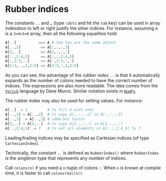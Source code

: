 # Rubber indices

The constants `..` and `…` (type `\dots` and hit the `tab` key) can be used in
array indexation to left or right justify the other indices. For instance,
assuming `A` is a `3×4×5×6` array, then all the following equalities hold:

```julia
A[..]          === A # the two are the same object
A[..,3]         == A[:,:,:,3]
A[2,..]         == A[2,:,:,:]
A[..,2:4,5]     == A[:,:,2:4,5]
A[:,2:3,..]     == A[:,2:3,:,:]
A[2:3,..,1,2:4] == A[2:3,:,1,2:4]
```

As you can see, the advantage of the *rubber index* `..` is that it
automatically expands as the number of colons needed to have the correct number
of indices. The expressions are also more readable. The idea comes from the
[`Yorick`](http://github.com/LLNL/yorick/) language by Dave Munro. Similar
notation exists in
[`NumPy`](https://numpy.org/doc/stable/user/basics.indexing.html).

The rubber index may also be used for setting values. For instance:

```julia
A[..] .= 1         # to fill A with ones
A[..,3] = A[..,2]  # to copy A[:,:,:,2] in A[:,:,:,3]
A[..,3] .= A[..,2] # idem but faster
A[2,..] = A[3,..]  # to copy A[3,:,:,:] in A[2,:,:,:]
A[..,2:4,5] .= 7   # to set all elements in A[:,:,2:4,5] to 7
```

Leading/trailing indices may be specified as Cartesian indices (of type
`CartesianIndex`).

Technically, the constant `..` is defined as `RubberIndex()` where
`RubberIndex` is the singleron type that represents any number of indices.

Call `colons(n)` if you need a `n`-tuple of colons `:`. When `n` is known at
compile time, it is faster to call `colons(Val(n))`.
